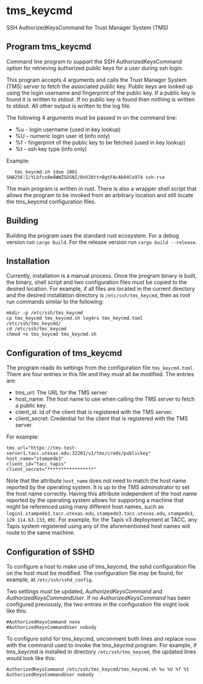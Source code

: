 # tms_keycmd

SSH AuthorizedKeysCommand for Trust Manager System (TMS)

## Program tms_keycmd

Command line program to support the SSH AuthorizedKeysCommand option for
retrieving authorized public keys for a user during ssh login.
 
This program accepts 4 arguments and calls the Trust Manager System (TMS)
server to fetch the associated public key. Public keys are looked up using
the login username and fingerprint of the public key.
If a public key is found it is written to stdout.
If no public key is found then nothing is written to stdout.
All other output is written to the log file.

The following 4 arguments must be passed in on the command line:

 - %u - login username (used in key lookup)
 - %U - numeric login user id (info only)
 - %f - fingerprint of the public key to be fetched (used in key lookup)
 - %t - ssh key type (info only)

Example:

```
   tms_keycmd.sh jdoe 1001 SHA256:I/YLbfco8m4WWZSDSNZ/OnV26tt+BgtFAcAb94Co974 ssh-rsa
```

The main program is written in rust. There is also a wrapper shell script that allows
the program to be invoked from an arbitrary location and still locate the tms_keycmd
configuration files.

## Building

Building the program uses the standard rust ecosystem. For a debug version run
``cargo build``. For the release version run ``cargo build --release``.

## Installation

Currently, installation is a manual process. Once the program binary is built, the
binary, shell script and two configuration files must be copied to the desired
location. For example, if all files are located in the current directory and the
desired installation directory is ``/etc/ssh/tms_keycmd``, then as root run commands
similar to the following:

```
mkdir -p /etc/ssh/tms_keycmd
cp tms_keycmd tms_keycmd.sh log4rs tms_keycmd.toml /etc/ssh/tms_keycmd/
cd /etc/ssh/tms_keycmd
chmod +x tms_keycmd tms_keycmd.sh
```

## Configuration of tms_keycmd

The program reads its settings from the configuration file ``tms_keycmd.toml``.
There are four entries in this file and they must all be modified. The entries
are:

- tms_url: The URL for the TMS server
- host_name: The host name to use when calling the TMS server to fetch a public key.
- client_id: Id of the client that is registered with the TMS server.
- client_secret: Credential for the client that is registered with the TMS server.

For example:

```
tms_url="https://tms-test-server1.tacc.utexas.edu:32201/v1/tms/creds/publickey"
host_name="stampede3"
client_id="tacc_tapis"
client_secret="*****************"
```

Note that the attribute ``host_name`` does not need to match the host name reported
by the operating system. It is up to the TMS administrator to set the host name
correctly. Having this attribute independent of the host name reported by the
operating system allows for supporting a machine that might be referenced using
many different host names, such as ``login1.stampede3.tacc.utexas.edu``,
``stampede3.tacc.utexas.edu``, ``stampede3``, ``129.114.63.133``, etc.
For example, for the Tapis v3 deployment at TACC, any Tapis system registered using
any of the aforementioned host names will route to the same machine.

## Configuration of SSHD

To configure a host to make use of tms_keycmd, the sshd configuration file on
the host must be modified. The configuration file may be found, for example,
at ``/etc/ssh/sshd_config``.

Two settings must be updated, *AuthorizedKeysCommand* and *AuthorizedKeysCommandUser*.
If no *AuthorizedKeysCommand* has been configured previously, the two entries in the
configuration file might look like this:

```
#AuthorizedKeysCommand none
#AuthorizedKeysCommandUser nobody
```

To configure sshd for tms_keycmd, uncomment both lines and replace ``none`` with the
command used to invoke the tms_keycmd program. For example, if tms_keycmd is installed
in directory ``/etc/ssh/tms_keycmd``, the updated lines would look like this:

```
AuthorizedKeysCommand /etc/ssh/tms_keycmd/tms_keycmd.sh %u %U %f %t
AuthorizedKeysCommandUser nobody
```
